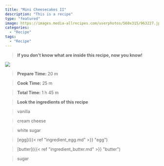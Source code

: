 ```yaml
---
title: "Mini Cheesecakes II"
description: "This is a recipe"
type: "featured"
image: https://images.media-allrecipes.com/userphotos/560x315/963227.jpg
categories: 
  - "Recipe"
tags: 
  - "Recipe"
---
```



>**If you don't know what are inside this recipe, now you know!**

![](../images/Recipes-Banner.jpg)
> **Prepare Time:** 20 m


> **Cook Time:** 25 m


> **Total Time:** 1 h 45 m

> **Look the ingredients of this recipe**

> vanilla

> cream cheese

> white sugar

> [egg]({{< ref "ingredient_egg.md" >}} "egg")

> [butter]({{< ref "ingredient_butter.md" >}} "butter")

> sugar

